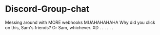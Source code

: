 # Discord-Group-chat
Messing around with MORE webhooks
MUAHAHAHAHA Why did you click on this, Sam's friends? Or Sam, whichever. XD
.
.
.
.
.
.
